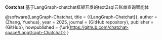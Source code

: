 **Costchat**
基于LangGraph-chatchat框架开发的text2sql云账单查询智能体

@software{LangGraph-Chatchat,
    title        = {{LangGraph-Chatchat}},
    author       = {Zhang, Yuehua},
    year         = 2025,
    journal      = {GitHub repository},
    publisher    = {GitHub},
    howpublished = {\url{https://github.com/chatchat-space/LangGraph-Chatchat}}
}

